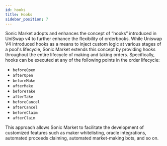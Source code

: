 ```yaml
---
id: hooks
title: Hooks
sidebar_position: 7
---
```

Sonic Market adopts and enhances the concept of “hooks” introduced in UniSwap v4 to further enhance the flexibility of orderbooks. While Uniswap V4 introduced hooks as a means to inject custom logic at various stages of a pool's lifecycle, Sonic Market extends this concept by providing hooks throughout the entire lifecycle of making and taking orders. Specifically, hooks can be executed at any of the following points in the order lifecycle:

- `beforeOpen`
- `afterOpen`
- `beforeMake`
- `afterMake`
- `beforeTake`
- `afterTake`
- `beforeCancel`
- `afterCancel`
- `beforeClaim`
- `afterClaim`

This approach allows Sonic Market to facilitate the development of customized features such as maker whitelisting, oracle integrations, automated proceeds claiming, automated market-making bots, and so on.